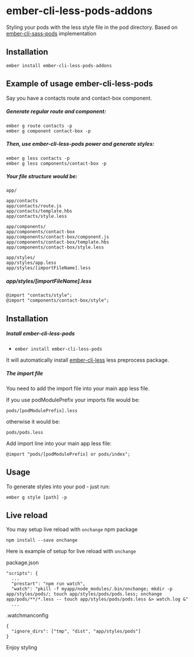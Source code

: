 # ember-cli-less-pods-addons

Styling your pods with the less style file in the pod directory.
Based on [ember-cli-sass-pods](https://github.com/justtal/ember-cli-sass-pods) implementation
 
## Installation

```
ember install ember-cli-less-pods-addons 
```


## Example of usage ember-cli-less-pods
Say you have a contacts route and contact-box component.

##### Generate regular route and component:
```
ember g route contacts -p
ember g component contact-box -p
```
##### Then, use ember-cli-less-pods power and generate styles:
```
ember g less contacts -p
ember g less components/contact-box -p
```

##### Your file structure would be:
```
app/

app/contacts
app/contacts/route.js
app/contacts/template.hbs
app/contacts/style.less

app/components/
app/components/contact-box
app/components/contact-box/component.js
app/components/contact-box/template.hbs
app/components/contact-box/style.less

app/styles/
app/styles/app.less
app/styles/[importFileName].less
```
##### app/styles/[importFileName].less
```
@import "contacts/style";
@import "components/contact-box/style";
```

## Installation

##### Install ember-cli-less-pods

* `ember install ember-cli-less-pods`

It will automatically install [ember-cli-less](https://github.com/aexmachina/ember-cli-less#ember-cli-less) less preprocess package.

##### The import file
You need to add the import file into your main app less file.

If you use podModulePrefix your imports file would be:
```
pods/[podModulePrefix].less
```
otherwise it would be:
```
pods/pods.less
```
Add import line into your main app less file:

```
@import "pods/[podModulePrefix] or pods/index";
```

## Usage

To generate styles into your pod - just run:

```
ember g style [path] -p
```

## Live reload
You may setup live reload with `onchange` npm package 
```
npm install --save onchange
```
Here is example of setup for live reload with `onchange` 

package.json
```
"scripts": {
  ...
  "prestart": "npm run watch",
  "watch": "pkill -f myapp/node_modules/.bin/onchange; mkdir -p app/styles/pods/; touch app/styles/pods/pods.less; onchange app/pods/**/*.less -- touch app/styles/pods/pods.less &> watch.log &"
  ...
```
.watchmanconfig
```
{
  "ignore_dirs": ["tmp", "dist", "app/styles/pods"]
}
```

Enjoy styling
